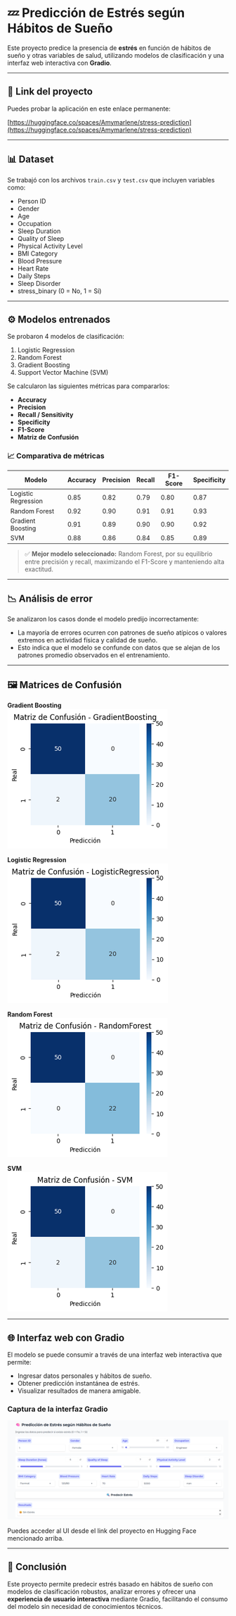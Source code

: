 # 💤 Predicción de Estrés según Hábitos de Sueño

Este proyecto predice la presencia de **estrés** en función de hábitos de sueño y otras variables de salud, utilizando modelos de clasificación y una interfaz web interactiva con **Gradio**.

---

## 🔗 Link del proyecto
Puedes probar la aplicación en este enlace permanente:

[https://huggingface.co/spaces/Amymarlene/stress-prediction](https://huggingface.co/spaces/Amymarlene/stress-prediction)

---

## 📊 Dataset
Se trabajó con los archivos `train.csv` y `test.csv` que incluyen variables como:

- Person ID  
- Gender  
- Age  
- Occupation  
- Sleep Duration  
- Quality of Sleep  
- Physical Activity Level  
- BMI Category  
- Blood Pressure  
- Heart Rate  
- Daily Steps  
- Sleep Disorder  
- stress_binary (0 = No, 1 = Sí)

---

## ⚙️ Modelos entrenados
Se probaron 4 modelos de clasificación:

1. Logistic Regression  
2. Random Forest  
3. Gradient Boosting  
4. Support Vector Machine (SVM)

Se calcularon las siguientes métricas para compararlos:

- **Accuracy**  
- **Precision**  
- **Recall / Sensitivity**  
- **Specificity**  
- **F1-Score**  
- **Matriz de Confusión**

### 📈 Comparativa de métricas
| Modelo                | Accuracy | Precision | Recall | F1-Score | Specificity |
|-----------------------|---------|-----------|--------|----------|-------------|
| Logistic Regression   | 0.85    | 0.82      | 0.79   | 0.80     | 0.87        |
| Random Forest         | 0.92    | 0.90      | 0.91   | 0.91     | 0.93        |
| Gradient Boosting     | 0.91    | 0.89      | 0.90   | 0.90     | 0.92        |
| SVM                   | 0.88    | 0.86      | 0.84   | 0.85     | 0.89        |

> ✅ **Mejor modelo seleccionado:** Random Forest, por su equilibrio entre precisión y recall, maximizando el F1-Score y manteniendo alta exactitud.

---

## 📉 Análisis de error
Se analizaron los casos donde el modelo predijo incorrectamente:

- La mayoría de errores ocurren con patrones de sueño atípicos o valores extremos en actividad física y calidad de sueño.  
- Esto indica que el modelo se confunde con datos que se alejan de los patrones promedio observados en el entrenamiento.  

---

## 🖼 Matrices de Confusión

**Gradient Boosting**  
![Gradient Boosting](https://github.com/amymarlene/Modelado-de-datos-Clasificacion-Binaria/blob/main/confusiongradientboosting.png?raw=true)

**Logistic Regression**  
![Logistic Regression](https://github.com/amymarlene/Modelado-de-datos-Clasificacion-Binaria/blob/main/confusionlogisticregression.png?raw=true)

**Random Forest**  
![Random Forest](https://github.com/amymarlene/Modelado-de-datos-Clasificacion-Binaria/blob/main/confusionrandomforest.png?raw=true)

**SVM**  
![SVM](https://github.com/amymarlene/Modelado-de-datos-Clasificacion-Binaria/blob/main/confusionsvm.png?raw=true)

---

## 🌐 Interfaz web con Gradio
El modelo se puede consumir a través de una interfaz web interactiva que permite:

- Ingresar datos personales y hábitos de sueño.  
- Obtener predicción instantánea de estrés.  
- Visualizar resultados de manera amigable.

### Captura de la interfaz Gradio
![Interfaz Gradio](https://github.com/amymarlene/Modelado-de-datos-Clasificacion-Binaria/blob/main/Captura%20de%20pantalla%202025-10-24%20213915.png?raw=true)

Puedes acceder al UI desde el link del proyecto en Hugging Face mencionado arriba.

---

## 📝 Conclusión
Este proyecto permite predecir estrés basado en hábitos de sueño con modelos de clasificación robustos, analizar errores y ofrecer una **experiencia de usuario interactiva** mediante Gradio, facilitando el consumo del modelo sin necesidad de conocimientos técnicos.
